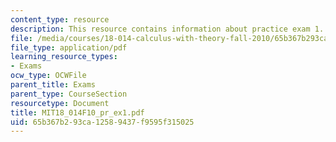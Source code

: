 ```yaml
---
content_type: resource
description: This resource contains information about practice exam 1.
file: /media/courses/18-014-calculus-with-theory-fall-2010/65b367b293ca12589437f9595f315025_MIT18_014F10_pr_ex1.pdf
file_type: application/pdf
learning_resource_types:
- Exams
ocw_type: OCWFile
parent_title: Exams
parent_type: CourseSection
resourcetype: Document
title: MIT18_014F10_pr_ex1.pdf
uid: 65b367b2-93ca-1258-9437-f9595f315025
---
```

